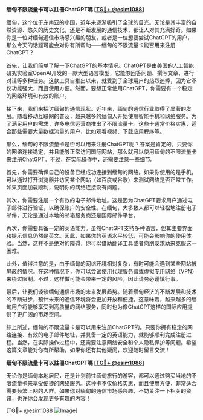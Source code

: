 **缅甸不限流量卡可以註冊ChatGPT嗎 [[TG💪+ @esim1088](https://t.me/s/esim1088)]**

缅甸，这个位于东南亚的小国，近年来逐渐吸引了全球的目光。无论是其丰富的自然资源、悠久的历史文化，还是不断发展的通信技术，都让人对其充满好奇。如果你是一位对缅甸通信市场感兴趣的朋友，或者是一位想要尝试ChatGPT的用户，那么今天的话题可能会对你有所帮助——缅甸的不限流量卡能否用来注册ChatGPT？

首先，让我们简单了解一下ChatGPT的基本情况。ChatGPT是由美国的人工智能研究实验室OpenAI开发的一款大型语言模型，它能够回答问题、撰写文章、进行对话等多种任务。这款工具自推出以来，就受到了全球用户的热烈追捧，因为它不仅功能强大，而且使用方便。然而，要想正常使用ChatGPT，你需要有一个稳定的网络环境和有效的账户。

接下来，我们来探讨缅甸的通信现状。近年来，缅甸的通信行业取得了显著的发展。随着移动互联网的普及，越来越多的缅甸人开始使用智能手机和网络服务。为了满足用户的需求，许多电信运营商推出了不限流量卡。这些卡通常价格实惠，适合那些需要大量数据流量的用户，比如观看视频、下载应用程序等。

那么，缅甸的不限流量卡是否可以用来注册ChatGPT呢？答案是肯定的。只要你的网络连接稳定，并且能够正常访问国际网站，那么就可以使用缅甸的不限流量卡来注册ChatGPT。不过，在实际操作中，还需要注意一些细节。

首先，你需要确保自己的设备已经成功连接到缅甸的网络。如果你使用的是手机，可以通过打开浏览器并访问某个网站（如百度或谷歌）来测试网络是否正常工作。如果页面加载顺利，说明你的网络连接没有问题。

其次，你需要注册一个有效的电子邮件地址。这是因为ChatGPT要求用户通过电子邮件进行验证，以确保账户的安全性。在缅甸，大多数人都可以轻松地注册电子邮件，无论是通过本地的邮箱服务商还是国际邮件平台。

再次，你需要具备一定的英语能力。虽然ChatGPT支持多种语言，但其主要界面和提示信息仍然是英文。因此，如果你的英语水平较低，可能会影响你的使用体验。当然，这并不是绝对的障碍，你可以借助翻译工具或者向朋友求助来克服这一困难。

此外，值得注意的是，由于缅甸的网络环境相对复杂，有时可能会遇到某些网站被屏蔽的情况。在这种情况下，你可以尝试使用代理服务器或虚拟专用网络（VPN）来绕过限制。不过，这样做可能会带来一定的风险，因此请务必谨慎行事。

最后，让我们谈谈缅甸通信市场的未来发展趋势。随着缅甸经济的不断发展和技术的不断进步，预计未来的通信环境将会更加开放和便捷。这意味着，越来越多的缅甸用户将能够享受到高质量的网络服务，同时也为像ChatGPT这样的国际应用提供了更广阔的市场空间。

综上所述，缅甸的不限流量卡是可以用来注册ChatGPT的。只要你拥有稳定的网络连接、有效的电子邮件地址，并具备一定的英语能力，就能够顺利完成注册过程。当然，在实际操作过程中，还需要注意网络安全和个人隐私保护等问题。希望这篇文章能对你有所帮助，如果你还有其他疑问，欢迎随时留言交流！

**缅甸不限流量卡可以註冊ChatGPT嗎 [[TG💪+ @esim1088](https://t.me/s/esim1088)]**

无论你是缅甸本地居民，还是计划前往缅甸旅行的游客，都可以通过购买当地的不限流量卡来享受便捷的网络服务。这种卡不仅价格实惠，而且使用方便，非常适合需要频繁上网的人群。如果你对缅甸的通信市场感兴趣，不妨关注一下相关的资讯，也许你会发现更多有趣的内容！

[[TG💪+ @esim1088](https://t.me/s/esim1088) ![Image](https://i.postimg.cc/4NQfJmqS/Snipaste-2025-05-13-00-14-12.png)]